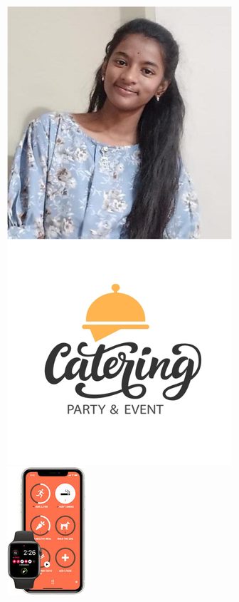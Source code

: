 ![image alt](https://github.com/Srinidhi-png/Portfolio/blob/4e42e0e7697b605de0192ecc8661719b08f9a708/my%20profile.jpg)
![image alt](https://github.com/Srinidhi-png/Portfolio/blob/ca75fc3a1856bd4218386e8639e59df1e3d07185/logo.jpg)
![image alt](https://github.com/Srinidhi-png/Portfolio/blob/7c97e0abc8e3fbd9d4d03dd0b147a63b2fc6db47/logo2.jpg)
